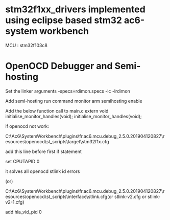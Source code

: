 # stm32f1xx_drivers implemented using eclipse based stm32 ac6-system workbench 

MCU   :   stm32f103c8

OpenOCD Debugger and Semi-hosting
======================================
Set the linker arguments 
-specs=rdimon.specs -lc -lrdimon

Add semi-hosting run command
monitor arm semihosting enable 

Add the below function call to main.c 
extern void initialise_monitor_handles(void);
initialise_monitor_handles(void);


if openocd not work:


C:\Ac6\SystemWorkbench\plugins\fr.ac6.mcu.debug_2.5.0.201904120827\resources\openocd\st_scripts\target\stm32f1x.cfg

add this line before first if statement

set CPUTAPID 0

it solves all openocd stlink id errors

(or)

C:\Ac6\SystemWorkbench\plugins\fr.ac6.mcu.debug_2.5.0.201904120827\resources\openocd\st_scripts\interface\stlink.cfg(or stlink-v2.cfg or stlink-v2-1.cfg)

add hla_vid_pid 0
